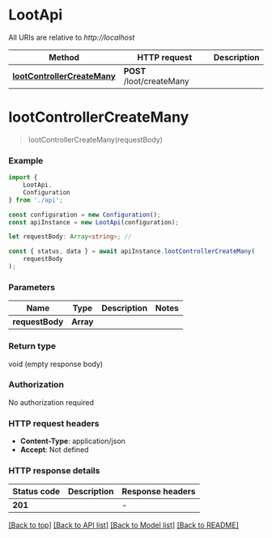 # LootApi

All URIs are relative to *http://localhost*

|Method | HTTP request | Description|
|------------- | ------------- | -------------|
|[**lootControllerCreateMany**](#lootcontrollercreatemany) | **POST** /loot/createMany | |

# **lootControllerCreateMany**
> lootControllerCreateMany(requestBody)


### Example

```typescript
import {
    LootApi,
    Configuration
} from './api';

const configuration = new Configuration();
const apiInstance = new LootApi(configuration);

let requestBody: Array<string>; //

const { status, data } = await apiInstance.lootControllerCreateMany(
    requestBody
);
```

### Parameters

|Name | Type | Description  | Notes|
|------------- | ------------- | ------------- | -------------|
| **requestBody** | **Array<string>**|  | |


### Return type

void (empty response body)

### Authorization

No authorization required

### HTTP request headers

 - **Content-Type**: application/json
 - **Accept**: Not defined


### HTTP response details
| Status code | Description | Response headers |
|-------------|-------------|------------------|
|**201** |  |  -  |

[[Back to top]](#) [[Back to API list]](../README.md#documentation-for-api-endpoints) [[Back to Model list]](../README.md#documentation-for-models) [[Back to README]](../README.md)


